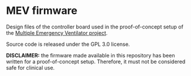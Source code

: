 # MEV firmware

Design files of the controller board used in the proof-of-concept setup of the [Multiple Emergency Ventilator project](https://mev.deib.polimi.it/).

Source code is released under the GPL 3.0 license.

**DISCLAIMER:** the firmware made available in this repository has been written for a proof-of-concept setup. Therefore, it must not be considered safe for clinical use.
